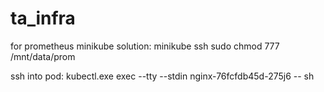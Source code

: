 # ta_infra

for prometheus minikube solution:
minikube ssh
sudo chmod 777 /mnt/data/prom

ssh into pod:
kubectl.exe exec --tty --stdin nginx-76fcfdb45d-275j6  -- sh